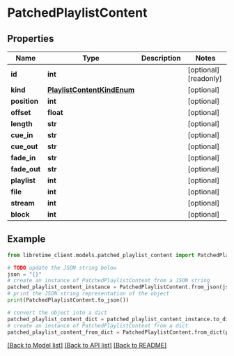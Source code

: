 # PatchedPlaylistContent


## Properties

Name | Type | Description | Notes
------------ | ------------- | ------------- | -------------
**id** | **int** |  | [optional] [readonly] 
**kind** | [**PlaylistContentKindEnum**](PlaylistContentKindEnum.md) |  | [optional] 
**position** | **int** |  | [optional] 
**offset** | **float** |  | [optional] 
**length** | **str** |  | [optional] 
**cue_in** | **str** |  | [optional] 
**cue_out** | **str** |  | [optional] 
**fade_in** | **str** |  | [optional] 
**fade_out** | **str** |  | [optional] 
**playlist** | **int** |  | [optional] 
**file** | **int** |  | [optional] 
**stream** | **int** |  | [optional] 
**block** | **int** |  | [optional] 

## Example

```python
from libretime_client.models.patched_playlist_content import PatchedPlaylistContent

# TODO update the JSON string below
json = "{}"
# create an instance of PatchedPlaylistContent from a JSON string
patched_playlist_content_instance = PatchedPlaylistContent.from_json(json)
# print the JSON string representation of the object
print(PatchedPlaylistContent.to_json())

# convert the object into a dict
patched_playlist_content_dict = patched_playlist_content_instance.to_dict()
# create an instance of PatchedPlaylistContent from a dict
patched_playlist_content_from_dict = PatchedPlaylistContent.from_dict(patched_playlist_content_dict)
```
[[Back to Model list]](../README.md#documentation-for-models) [[Back to API list]](../README.md#documentation-for-api-endpoints) [[Back to README]](../README.md)


